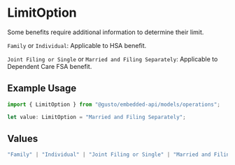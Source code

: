 # LimitOption

Some benefits require additional information to determine
their limit.

`Family` or `Individual`: Applicable to HSA benefit.

`Joint Filing or Single` or `Married and Filing Separately`: Applicable to Dependent Care FSA benefit.

## Example Usage

```typescript
import { LimitOption } from "@gusto/embedded-api/models/operations";

let value: LimitOption = "Married and Filing Separately";
```

## Values

```typescript
"Family" | "Individual" | "Joint Filing or Single" | "Married and Filing Separately"
```